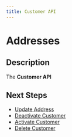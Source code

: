 ```yaml
---
title: Customer API
---
```


# Addresses

##  Description
The **Customer API** 


##  Next Steps
- [Update Address](./update-customer.md)
- [Deactivate Customer](./deactivate-customer.md)
- [Activate Customer](./activate-customer.md)
- [Delete Customer](./delete-customer.md)